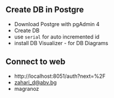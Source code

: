 ## Create DB in Postgre
- Download Postgre with pgAdmin 4
- Create DB
- use `serial` for auto incremented id
- install DB Visualizer - for DB Diagrams

## Connect to web

- http://localhost:8051/auth?next=%2F
- zahari_d@abv.bg
- magranoz

